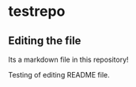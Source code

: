 # testrepo

## Editing the file

Its a markdown file in this repository!

Testing of editing README file.
